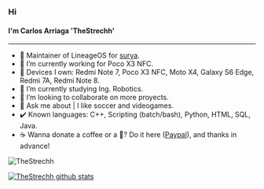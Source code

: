 ### Hi 
#### I'm Carlos Arriaga 'TheStrechh'
---

- 📲 Maintainer of LineageOS for [surya](https://wiki.lineageos.org/devices/surya/).
- 🔭 I’m currently working for Poco X3 NFC.
- 📱 Devices I own: Redmi Note 7, Poco X3 NFC, Moto X4, Galaxy S6 Edge, Redmi 7A, Redmi Note 8.
- 🌱 I’m currently studying Ing. Robotics.
- 👯 I’m looking to collaborate on more proyects.
- 💬 Ask me about | I like soccer and videogames.
- ✔️ Known languages: C++, Scripting (batch/bash), Python, HTML, SQL, Java.
- ☕ Wanna donate a coffee or a 🍻? Do it here ([Paypal](https://paypal.me/Strechh)), and thanks in advance!

<img src="https://komarev.com/ghpvc/?username=TheStrechh&color=blueviolet" alt="TheStrechh" /><br>

[![TheStrechh  github stats](https://github-readme-stats.vercel.app/api?username=TheStrechh)](https://github.com/TheStrechh)
